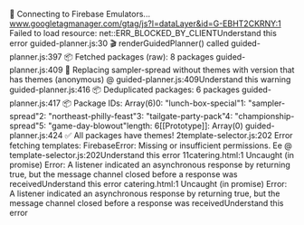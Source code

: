 🧪 Connecting to Firebase Emulators...
www.googletagmanager.com/gtag/js?l=dataLayer&id=G-EBHT2CKRNY:1  Failed to load resource: net::ERR_BLOCKED_BY_CLIENTUnderstand this error
guided-planner.js:30 🎬 renderGuidedPlanner() called
guided-planner.js:397 📦 Fetched packages (raw): 8 packages
guided-planner.js:409 🔄 Replacing sampler-spread without themes with version that has themes
(anonymous) @ guided-planner.js:409Understand this warning
guided-planner.js:416 📦 Deduplicated packages: 6 packages
guided-planner.js:417 📦 Package IDs: Array(6)0: "lunch-box-special"1: "sampler-spread"2: "northeast-philly-feast"3: "tailgate-party-pack"4: "championship-spread"5: "game-day-blowout"length: 6[[Prototype]]: Array(0)
guided-planner.js:424 ✅ All packages have themes!
2template-selector.js:202 Error fetching templates: FirebaseError: Missing or insufficient permissions.
Ee @ template-selector.js:202Understand this error
11catering.html:1 Uncaught (in promise) Error: A listener indicated an asynchronous response by returning true, but the message channel closed before a response was receivedUnderstand this error
catering.html:1 Uncaught (in promise) Error: A listener indicated an asynchronous response by returning true, but the message channel closed before a response was receivedUnderstand this error